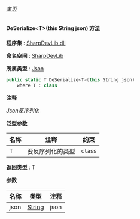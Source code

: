 ###### [主页](./Index.md "主页")

#### DeSerialize\<T\>(this String json) 方法

**程序集** : [SharpDevLib.dll](./SharpDevLib.assembly.md "SharpDevLib.dll")

**命名空间** : [SharpDevLib](./SharpDevLib.namespace.md "SharpDevLib")

**所属类型** : [Json](./SharpDevLib.Json.md "Json")

``` csharp
public static T DeSerialize<T>(this String json)
    where T : class
```

**注释**

*Json反序列化*



**泛型参数**

|名称|注释|约束|
|---|---|---|
|T|要反序列化的类型|`class`|




**返回类型** : T


**参数**

|名称|类型|注释|
|---|---|---|
|json|[String](https://learn.microsoft.com/en-us/dotnet/api/system.string "String")|json|


